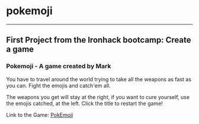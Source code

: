 # pokemoji
---

## First Project from the Ironhack bootcamp: Create a game

### Pokemoji - A game created by Mark
You have to travel around the world trying to take all the weapons as fast as you can.
Fight the emojis and catch'em all.

The weapons you get will stay at the right, if you want to cure yourself, use the emojis catched, at the left.
Click the title to restart the game!

Link to the Game: [PokEmoji](https://markhacksanjuan.github.io/pokemoji/)
